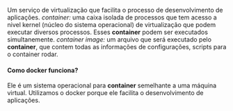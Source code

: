 Um serviço de virtualização que facilita o processo de desenvolvimento de aplicações.
*container:* uma caixa isolada de processos que tem acesso a nivel kernel (núcleo do sistema operacional) de virtualização que podem executar diversos processos. Esses __container__ podem ser executados simultanemente.
*container image:* um arquivo que será executado pelo __container__, que contem todas as informações de configurações, scripts para o container rodar.

#### Como docker funciona?
Ele é um sistema operacional para __container__ semelhante a uma máquina virtual.
Utilizamos o docker porque ele facilita o desenvolvimento de aplicações.
